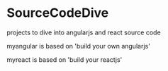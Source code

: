 # SourceCodeDive
projects to dive into angularjs and react source code

 myangular is based on 'build your own angularjs'
 
 myreact is based on 'build your reactjs'
